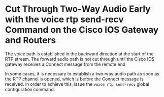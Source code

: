 # Cut Through Two-Way Audio Early with the voice rtp send-recv Command on the Cisco IOS Gateway and Routers



The voice path is established in the backward direction at the start of the RTP stream. The forward audio path is not cut through until the Cisco IOS gateway receives a Connect message from the remote end.

In some cases, it is necessary to establish a two-way audio path as soon as the RTP channel is opened, which is before the Connect message is received. In order to achieve this, issue the `voice rtp send-recv` global configuration command.

